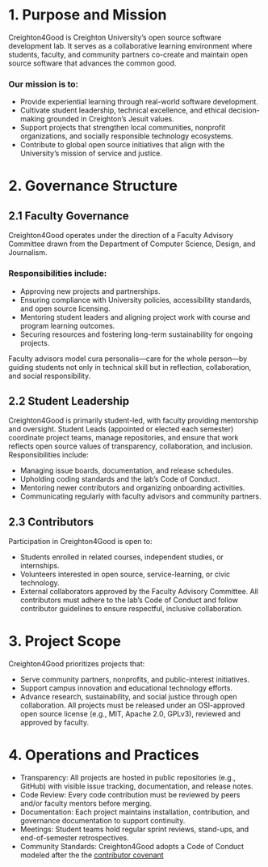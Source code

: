 # 1. Purpose and Mission
Creighton4Good is Creighton University’s open source software development lab.
It serves as a collaborative learning environment where students, faculty, and community partners co-create and maintain open source software that advances the common good.
### Our mission is to:
- Provide experiential learning through real-world software development.
- Cultivate student leadership, technical excellence, and ethical decision-making grounded in Creighton’s Jesuit values.
- Support projects that strengthen local communities, nonprofit organizations, and socially responsible technology ecosystems.
- Contribute to global open source initiatives that align with the University’s mission of service and justice.
 
# 2. Governance Structure
## 2.1 Faculty Governance
Creighton4Good operates under the direction of a Faculty Advisory Committee drawn from the Department of Computer Science, Design, and Journalism.
### Responsibilities include:
- Approving new projects and partnerships.
- Ensuring compliance with University policies, accessibility standards, and open source licensing.
- Mentoring student leaders and aligning project work with course and program learning outcomes.
- Securing resources and fostering long-term sustainability for ongoing projects.
  
Faculty advisors model cura personalis—care for the whole person—by guiding students not only in technical skill but in reflection, collaboration, and social responsibility.
 
## 2.2 Student Leadership
Creighton4Good is primarily student-led, with faculty providing mentorship and oversight.
Student Leads (appointed or elected each semester) coordinate project teams, manage repositories, and ensure that work reflects open source values of transparency, collaboration, and inclusion.
Responsibilities include:
- Managing issue boards, documentation, and release schedules.
- Upholding coding standards and the lab’s Code of Conduct.
- Mentoring newer contributors and organizing onboarding activities.
- Communicating regularly with faculty advisors and community partners.
 
## 2.3 Contributors
Participation in Creighton4Good is open to:
- Students enrolled in related courses, independent studies, or internships.
- Volunteers interested in open source, service-learning, or civic technology.
- External collaborators approved by the Faculty Advisory Committee.
All contributors must adhere to the lab’s Code of Conduct and follow contributor guidelines to ensure respectful, inclusive collaboration.
 
# 3. Project Scope
Creighton4Good prioritizes projects that:
- Serve community partners, nonprofits, and public-interest initiatives.
- Support campus innovation and educational technology efforts.
- Advance research, sustainability, and social justice through open collaboration.
All projects must be released under an OSI-approved open source license (e.g., MIT, Apache 2.0, GPLv3), reviewed and approved by faculty.
 
# 4. Operations and Practices
- Transparency: All projects are hosted in public repositories (e.g., GitHub) with visible issue tracking, documentation, and release notes.
- Code Review: Every code contribution must be reviewed by peers and/or faculty mentors before merging.
- Documentation: Each project maintains installation, contribution, and governance documentation to support continuity.
- Meetings: Student teams hold regular sprint reviews, stand-ups, and end-of-semester retrospectives.
- Community Standards: Creighton4Good adopts a Code of Conduct modeled after the the [contributor covenant](https://www.contributor-covenant.org/)
